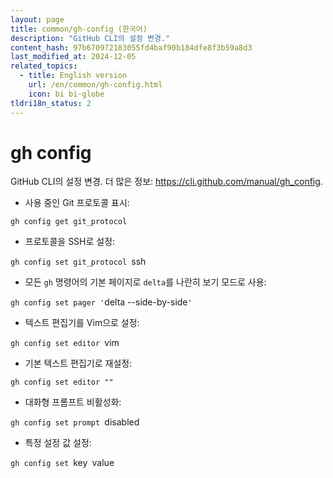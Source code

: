```yaml
---
layout: page
title: common/gh-config (한국어)
description: "GitHub CLI의 설정 변경."
content_hash: 97b670972183055fd4baf90b184dfe8f3b59a8d3
last_modified_at: 2024-12-05
related_topics:
  - title: English version
    url: /en/common/gh-config.html
    icon: bi bi-globe
tldri18n_status: 2
---
```

# gh config

GitHub CLI의 설정 변경.
더 많은 정보: <https://cli.github.com/manual/gh_config>.

- 사용 중인 Git 프로토콜 표시:

`gh config get git_protocol`

- 프로토콜을 SSH로 설정:

`gh config set git_protocol `<span class="tldr-var badge badge-pill bg-dark-lm bg-white-dm text-white-lm text-dark-dm font-weight-bold">ssh</span>

- 모든 `gh` 명령어의 기본 페이지로 `delta`를 나란히 보기 모드로 사용:

`gh config set pager '`<span class="tldr-var badge badge-pill bg-dark-lm bg-white-dm text-white-lm text-dark-dm font-weight-bold">delta --side-by-side</span>`'`

- 텍스트 편집기를 Vim으로 설정:

`gh config set editor `<span class="tldr-var badge badge-pill bg-dark-lm bg-white-dm text-white-lm text-dark-dm font-weight-bold">vim</span>

- 기본 텍스트 편집기로 재설정:

`gh config set editor ""`

- 대화형 프롬프트 비활성화:

`gh config set prompt `<span class="tldr-var badge badge-pill bg-dark-lm bg-white-dm text-white-lm text-dark-dm font-weight-bold">disabled</span>

- 특정 설정 값 설정:

`gh config set `<span class="tldr-var badge badge-pill bg-dark-lm bg-white-dm text-white-lm text-dark-dm font-weight-bold">key</span>` `<span class="tldr-var badge badge-pill bg-dark-lm bg-white-dm text-white-lm text-dark-dm font-weight-bold">value</span>
